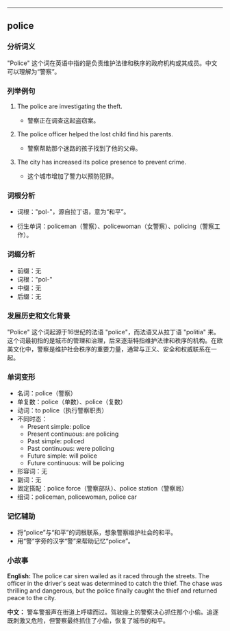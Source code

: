 
---------------
## police
### 分析词义
"Police" 这个词在英语中指的是负责维护法律和秩序的政府机构或其成员。中文可以理解为“警察”。

### 列举例句
1. The police are investigating the theft.
   - 警察正在调查这起盗窃案。

2. The police officer helped the lost child find his parents.
   - 警察帮助那个迷路的孩子找到了他的父母。

3. The city has increased its police presence to prevent crime.
   - 这个城市增加了警力以预防犯罪。

### 词根分析
- 词根："pol-"，源自拉丁语，意为“和平”。

- 衍生单词：policeman（警察）、policewoman（女警察）、policing（警察工作）。

### 词缀分析
- 前缀：无
- 词根："pol-"
- 中缀：无
- 后缀：无

### 发展历史和文化背景
"Police" 这个词起源于16世纪的法语 "police"，而法语又从拉丁语 "politia" 来。这个词最初指的是城市的管理和治理，后来逐渐特指维护法律和秩序的机构。在欧美文化中，警察是维护社会秩序的重要力量，通常与正义、安全和权威联系在一起。

### 单词变形
- 名词：police（警察）
- 单复数：police（单数）、police（复数）
- 动词：to police（执行警察职责）
- 不同时态：
  - Present simple: police
  - Present continuous: are policing
  - Past simple: policed
  - Past continuous: were policing
  - Future simple: will police
  - Future continuous: will be policing
- 形容词：无
- 副词：无
- 固定搭配：police force（警察部队）、police station（警察局）
- 组词：policeman, policewoman, police car

### 记忆辅助
- 将“police”与“和平”的词根联系，想象警察维护社会的和平。
- 用“警”字旁的汉字“警”来帮助记忆“police”。

### 小故事
**English:**
The police car siren wailed as it raced through the streets. The officer in the driver's seat was determined to catch the thief. The chase was thrilling and dangerous, but the police finally caught the thief and returned peace to the city.

**中文：**
警车警报声在街道上呼啸而过。驾驶座上的警察决心抓住那个小偷。追逐既刺激又危险，但警察最终抓住了小偷，恢复了城市的和平。

